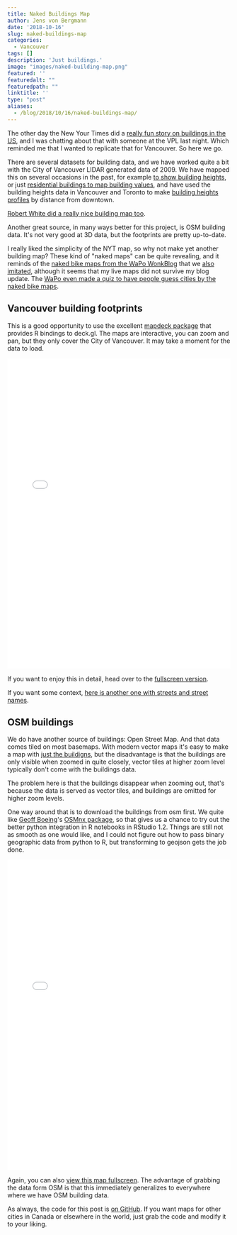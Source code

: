 ```yaml
---
title: Naked Buildings Map
author: Jens von Bergmann
date: '2018-10-16'
slug: naked-buildings-map
categories:
  - Vancouver
tags: []
description: 'Just buildings.'
image: "images/naked-building-map.png"
featured: ''
featuredalt: ""
featuredpath: ""
linktitle: ''
type: "post"
aliases:
  - /blog/2018/10/16/naked-buildings-map/
---
```












The other day the New Your Times did a [really fun story on buildings in the US](https://www.nytimes.com/interactive/2018/10/12/us/map-of-every-building-in-the-united-states.html), and I was chatting about that with someone at the VPL last night. Which reminded me that I wanted to replicate that for Vancouver. So here we go.

There are several datasets for building data, and we have worked quite a bit with the City of Vancouver LIDAR generated data of 2009. We have mapped this on several occasions in the past, for example [to show building heights](https://mountainmath.ca/vancouver_lidar/map), or just [residential buildings to map building values](https://mountainmath.ca/assessment/split_map?zoom=15&lat=49.2509&lng=-123.1243&type=3&use3D=0&year=2017&units=[1,1]), and have used the building heights data in Vancouver and Toronto to make [building heights profiles](https://doodles.mountainmath.ca/blog/2018/05/11/building-height-profiles/) by distance from downtown.

[Robert White did a really nice building map too](http://maps.nicholsonroad.com/heights/).

Another great source, in many ways better for this project, is OSM building data. It's not very good at 3D data, but the footprints are pretty up-to-date.

I really liked the simplicity of the NYT map, so why not make yet another building map? These kind of "naked maps" can be quite revealing, and it reminds of the [naked bike maps from the WaPo WonkBlog](https://www.washingtonpost.com/news/wonk/wp/2015/04/01/bleak-maps-of-how-cities-look-using-only-their-bike-lanes/?noredirect=on) that we [also imitated](https://doodles.mountainmath.ca/blog/2015/04/01/bike-paths/), although it seems that my live maps did not survive my blog update. The [WaPo even made a quiz to have people guess cities by the naked bike maps](https://www.washingtonpost.com/news/wonk/wp/2015/04/03/quiz-can-you-identify-these-cities-by-only-looking-at-their-bike-lanes/?utm_term=.37f20c402ce1).


## Vancouver building footprints
This is a good opportunity to use the excellent [mapdeck package](https://github.com/SymbolixAU/mapdeck) that provides R bindings to deck.gl. The maps are interactive, you can zoom and pan, but they only cover the City of Vancouver. It may take a moment for the data to load.



<iframe src="/widgets/m1.html" style="width: 100%; height: 700px; border:0;" webkitallowfullscreen mozallowfullscreen allowfullscreen></iframe>

If you want to enjoy this in detail, head over to the [fullscreen version](/widgets/m1.html).

If you want some context, [here is another one with streets and street names](/widgets/m2.html).



<!--iframe src="/widgets/m2.html" style="width: 100%; height: 700px; border:0;" webkitallowfullscreen mozallowfullscreen allowfullscreen></iframe-->

## OSM buildings
We do have another source of buildings: Open Street Map. And that data comes tiled on most basemaps. With modern vector maps it's easy to make a map with [just the buildigns](/widgets/m3.html), but the disadvantage is that the buildings are only visible when zoomed in quite closely, vector tiles at higher zoom level typically don't come with the buildings data.




<!--iframe src="/widgets/m3.html" style="width: 100%; height: 700px; border:0;" webkitallowfullscreen mozallowfullscreen allowfullscreen></iframe-->


The problem here is that the buildings disappear when zooming out, that's because the data is served as vector tiles, and buildings are omitted for higher zoom levels.

One way around that is to download the buildings from osm first. We quite like [Geoff Boeing](https://twitter.com/gboeing)'s [OSMnx package](https://github.com/gboeing/osmnx), so that gives us a chance to try out the better python integration in R notebooks in RStudio 1.2. Things are still not as smooth as one would like, and I could not figure out how to pass binary geographic data from python to R, but transforming to geojson gets the job done.












<iframe src="/widgets/m4.html" style="width: 100%; height: 700px; border:0;" webkitallowfullscreen mozallowfullscreen allowfullscreen></iframe>

Again, you can also [view this map fullscreen](/widgets/m4.html). The advantage of grabbing the data form OSM is that this immediately generalizes to everywhere where we have OSM building data.

As always, the code for this post is [on GitHub](https://github.com/mountainMath/doodles/blob/master/content/posts/2018-10-16-naked-buildings-map.Rmarkdown). If you want maps for other cities in Canada or elsewhere in the world, just grab the code and modify it to your liking.
